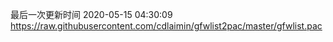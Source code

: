最后一次更新时间 2020-05-15 04:30:09
https://raw.githubusercontent.com/cdlaimin/gfwlist2pac/master/gfwlist.pac

